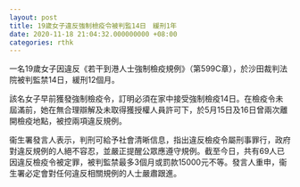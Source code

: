 ```yaml
---
layout: post
title: 19歲女子違反強制檢疫令被判監14日　緩刑1年
date: 2020-11-18 21:04:32.000000000 +08:00
categories: rthk
---
```


一名19歲女子因違反《若干到港人士強制檢疫規例》（第599C章），於沙田裁判法院被判監禁14日，緩刑12個月。
 
該名女子早前獲發強制檢疫令，訂明必須在家中接受強制檢疫14日。在檢疫令未屆滿前，她在無合理辯解及未取得獲授權人員許可下，於5月15日及16日曾兩次離開檢疫地點，被控兩項違反規例。
 
衞生署發言人表示，判刑可給予社會清晰信息，指出違反檢疫令屬刑事罪行，政府對違反規例的人絕不容忍，並嚴正提醒公眾應遵守規例。截至今日，共有69人已因違反檢疫令被定罪，被判監禁最多3個月或罰款15000元不等。發言人重申，衞生署必定會對任何違反相關規例的人士嚴肅跟進。

